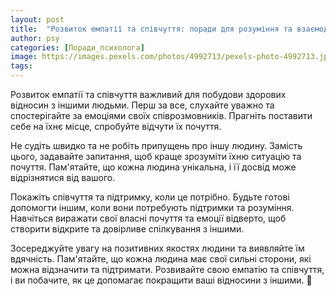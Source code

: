 ```yaml
---
layout: post
title:  "Розвиток емпатії та співчуття: поради для розуміння та взаємодії з іншими людьми."
author: psy
categories: [Поради_психолога]
image: https://images.pexels.com/photos/4992713/pexels-photo-4992713.jpeg?auto=compress&cs=tinysrgb&fit=crop&h=627&w=1200
tags: 
---
```


Розвиток емпатії та співчуття важливий для побудови здорових відносин з іншими людьми. Перш за все, слухайте уважно та спостерігайте за емоціями своїх співрозмовників. Прагніть поставити себе на їхнє місце, спробуйте відчути їх почуття. 

Не судіть швидко та не робіть припущень про іншу людину. Замість цього, задавайте запитання, щоб краще зрозуміти їхню ситуацію та почуття. Пам'ятайте, що кожна людина унікальна, і її досвід може відрізнятися від вашого. 

Покажіть співчуття та підтримку, коли це потрібно. Будьте готові допомогти іншим, коли вони потребують підтримки та розуміння. Навчіться виражати свої власні почуття та емоції відверто, щоб створити відкрите та довірливе спілкування з іншими. 

Зосереджуйте увагу на позитивних якостях людини та виявляйте їм вдячність. Пам'ятайте, що кожна людина має свої сильні сторони, які можна відзначити та підтримати. Розвивайте свою емпатію та співчуття, і ви побачите, як це допомагає покращити ваші відносини з іншими. 🌟


